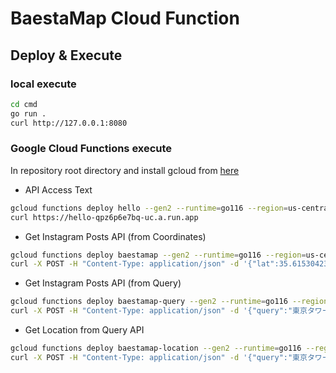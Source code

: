 # BaestaMap Cloud Function

## Deploy & Execute

### local execute

```sh
cd cmd
go run .
curl http://127.0.0.1:8080
```

### Google Cloud Functions execute

In repository root directory and install gcloud from [here](https://cloud.google.com/sdk/docs/install?hl=ja)

* API Access Text

```sh
gcloud functions deploy hello --gen2 --runtime=go116 --region=us-central1 --source=. --entry-point=HelloCommand --trigger-http --allow-unauthenticated
curl https://hello-qpz6p6e7bq-uc.a.run.app
```

* Get Instagram Posts API (from Coordinates)

```sh
gcloud functions deploy baestamap --gen2 --runtime=go116 --region=us-central1 --source=. --entry-point=GcloudMain --trigger-http --allow-unauthenticated
curl -X POST -H "Content-Type: application/json" -d '{"lat":35.615304235976,"lng":139.7175761816}' https://baestamap-qpz6p6e7bq-uc.a.run.app
```

* Get Instagram Posts API (from Query)

```sh
gcloud functions deploy baestamap-query --gen2 --runtime=go116 --region=us-central1 --source=. --entry-point=GetPostFromQuery --trigger-http --allow-unauthenticated
curl -X POST -H "Content-Type: application/json" -d '{"query":"東京タワー"}' https://baestamap-query-qpz6p6e7bq-uc.a.run.app
```

* Get Location from Query API

```sh
gcloud functions deploy baestamap-location --gen2 --runtime=go116 --region=us-central1 --source=. --entry-point=GetLocationFromQuery --trigger-http --allow-unauthenticated
curl -X POST -H "Content-Type: application/json" -d '{"query":"東京タワー"}' https://baestamap-location-qpz6p6e7bq-uc.a.run.app
```
